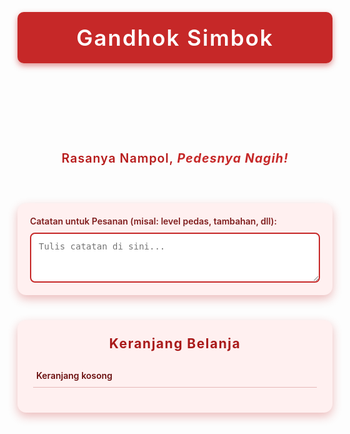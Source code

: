 <!DOCTYPE html>
<html lang="id">
<head>
<meta charset="UTF-8" />
<meta name="viewport" content="width=device-width, initial-scale=1" />
<title>Gandhok Simbok - Warung Makan</title>
<style>
  @import url('https://fonts.googleapis.com/css2?family=Poppins:wght@400;600&display=swap');

  body {
    font-family: 'Poppins', sans-serif;
    background: #fff;
    color: #7f1d1d;
    margin: 0;
    padding: 20px;
  }
  header {
    text-align: center;
    background-color: #c62828;
    color: #fff;
    padding: 20px 0;
    font-size: 2.5em;
    font-weight: 600;
    letter-spacing: 2px;
    border-radius: 10px;
    box-shadow: 0 4px 10px rgba(198, 40, 40, 0.5);
    user-select: none;
  }
  #slogan {
    text-align: center;
    font-size: 1.4em;
    margin-top: 15px;
    color: #b71c1c;
    font-weight: 600;
    letter-spacing: 1px;
  }
  #slogan span {
    color: #c62828;
    font-weight: 700;
    font-style: italic;
  }
  .menu {
    display: flex;
    flex-wrap: wrap;
    justify-content: center;
    gap: 20px;
    margin: 30px 0;
  }
  .menu-item {
    background: #fff0f0;
    border-radius: 12px;
    width: 260px;
    padding: 20px;
    box-shadow: 0 6px 12px rgba(198, 40, 40, 0.2);
    text-align: center;
    transition: transform 0.2s ease, box-shadow 0.2s ease;
    cursor: pointer;
  }
  .menu-item:hover {
    transform: translateY(-5px);
    box-shadow: 0 12px 24px rgba(198, 40, 40, 0.35);
  }
  .menu-item h3 {
    margin: 0 0 12px;
    font-weight: 600;
    font-size: 1.5em;
    color: #a91a1a;
  }
  .menu-item p {
    font-weight: 600;
    font-size: 1.15em;
    margin: 0 0 12px;
    color: #7f1d1d;
  }
  select, button, textarea {
    width: 100%;
    padding: 12px;
    border-radius: 8px;
    border: 2px solid #c62828;
    font-size: 1em;
    font-weight: 600;
    transition: background-color 0.3s ease, color 0.3s ease;
  }
  select {
    margin-bottom: 12px;
    cursor: pointer;
    background: #fff0f0;
    color: #7f1d1d;
  }
  select:hover, select:focus,
  textarea:hover, textarea:focus {
    background: #fceaea;
    outline: none;
  }
  button {
    background-color: #c62828;
    color: white;
    border: none;
    cursor: pointer;
  }
  button:hover {
    background-color: #8e1b1b;
  }
  #cart {
    background: #fff0f0;
    border-radius: 14px;
    padding: 25px;
    max-width: 520px;
    margin: 0 auto 50px auto;
    box-shadow: 0 6px 15px rgba(198, 40, 40, 0.3);
  }
  #cart h2 {
    margin-top: 0;
    text-align: center;
    font-weight: 700;
    color: #a91a1a;
    letter-spacing: 1.5px;
  }
  #cart-list {
    list-style: none;
    padding: 0;
    margin: 20px 0 15px 0;
    max-height: 240px;
    overflow-y: auto;
  }
  #cart-list li {
    display: flex;
    justify-content: space-between;
    padding: 10px 5px;
    border-bottom: 1px solid #e6b8b8;
    align-items: center;
    font-weight: 600;
    color: #6b0f0f;
  }
  #cart-list li span {
    flex-grow: 1;
    padding-left: 10px;
    text-align: left;
  }
  #cart-total {
    font-weight: 700;
    text-align: right;
    font-size: 1.2em;
    color: #7f1d1d;
  }
  #payment-method {
    margin-top: 20px;
    text-align: center;
    font-weight: 600;
    color: #7f1d1d;
  }
  #payment-method label {
    margin: 0 20px;
    cursor: pointer;
  }
  #order-buttons {
    display: flex;
    justify-content: space-around;
    margin-top: 30px;
  }
  #order-buttons a, #order-buttons button {
    background: #c62828;
    color: white;
    text-decoration: none;
    padding: 14px 28px;
    border-radius: 10px;
    font-weight: 700;
    font-size: 1.1em;
    cursor: pointer;
    box-shadow: 0 6px 12px rgba(198, 40, 40, 0.5);
    transition: background-color 0.3s ease, box-shadow 0.3s ease;
  }
  #order-buttons a:hover, #order-buttons button:hover {
    background-color: #8e1b1b;
    box-shadow: 0 8px 16px rgba(142, 27, 27, 0.7);
  }
  button.remove-btn {
    background: none;
    border: none;
    color: #c62828;
    font-size: 22px;
    cursor: pointer;
    transition: color 0.3s ease;
  }
  button.remove-btn:hover {
    color: #8e1b1b;
  }
  /* Scrollbar untuk keranjang */
  #cart-list::-webkit-scrollbar {
    width: 8px;
  }
  #cart-list::-webkit-scrollbar-thumb {
    background-color: #c62828;
    border-radius: 10px;
  }
  /* Catatan */
  #note-section {
    max-width: 520px;
    margin: 0 auto 40px auto;
    background: #fff0f0;
    padding: 20px;
    border-radius: 14px;
    box-shadow: 0 6px 15px rgba(198, 40, 40, 0.3);
  }
  #note-section label {
    font-weight: 600;
    color: #7f1d1d;
    display: block;
    margin-bottom: 10px;
  }
  #note-section textarea {
    font-weight: 400;
    resize: vertical;
    min-height: 80px;
  }
</style>
</head>
<body>

<header>Gandhok Simbok</header>
<div id="slogan">
  <p>Rasanya Nampol, <span>Pedesnya Nagih!</span></p>
</div>

<section class="menu" id="menu">
  <!-- Menu items akan dimasukkan JS -->
</section>

<section id="note-section">
  <label for="order-note">Catatan untuk Pesanan (misal: level pedas, tambahan, dll):</label>
  <textarea id="order-note" placeholder="Tulis catatan di sini..."></textarea>
</section>

<section id="cart">
  <h2>Keranjang Belanja</h2>
  <ul id="cart-list">
    <li>Keranjang kosong</li>
  </ul>
  <div id="cart-total"></div>

  <div id="payment-method" style="display:none;">
    <p><strong>Pilih Metode Pembayaran:</strong></p>
    <label><input type="radio" name="payment" value="Cash" checked /> Cash</label>
    <label><input type="radio" name="payment" value="Transfer" /> Transfer</label>
  </div>

  <div id="order-buttons" style="display:none;">
    <a href="#" id="whatsapp-order" target="_blank" rel="noopener noreferrer">Pesan via WhatsApp</a>
    <a href="https://gofood.link/a/PQXft4o" target="_blank" rel="noopener noreferrer">Order via GoFood</a>
  </div>
</section>

<script>
  const menuData = [
    {
      id: 1,
      name: "Kremesan",
      price: 8000,
      variants: [
        "Sambal Original",
        "Sambal Terasi",
        "Sambal Bawang",
        "Sambal Campur",
        "Sambal Kacang",
        "Sambal Tomat"
      ]
    },
    {
      id: 2,
      name: "Krispi Celup",
      price: 13000,
      variants: [
        "Saos Judes",
        "Saus Keju",
        "Saus Kari",
        "Saus Lada Hitam",
        "Saus Original"
      ]
    },
    {
      id: 3,
      name: "Mie Jebew",
      price: 15000,
      variants: [
        "Mie Original",
        "Mie Ayam Bawang",
        "Mie Lada Hitam",
        "Mie Rendang",
        "Mie Kari"
      ]
    }
  ];

  const waNumber = "085725750069";

  const menuContainer = document.getElementById("menu");
  const cartList = document.getElementById("cart-list");
  const cartTotal = document.getElementById("cart-total");
  const orderButtons = document.getElementById("order-buttons");
  const whatsappOrderLink = document.getElementById("whatsapp-order");
  const paymentMethodDiv = document.getElementById("payment-method");
  const orderNote = document.getElementById("order-note");

  let cart = [];

  function renderMenu() {
    menuContainer.innerHTML = "";
    menuData.forEach(item => {
      const div = document.createElement("div");
      div.classList.add("menu-item");

      let variantOptions = item.variants.map(v => `<option value="${v}">${v}</option>`).join("");

      div.innerHTML = `
        <h3>${item.name}</h3>
        <p>Rp${item.price.toLocaleString()}</p>
        <select id="variant-${item.id}">
          ${variantOptions}
        </select>
        <button onclick="addToCart(${item.id})">Tambah ke Keranjang</button>
      `;
      menuContainer.appendChild(div);
    });
  }

  function addToCart(id) {
    const item = menuData.find(m => m.id === id);
    const variantSelect = document.getElementById(`variant-${id}`);
    const variant = variantSelect.value;

    // Check if item with same variant already in cart
    const cartItemIndex = cart.findIndex(c => c.id === id && c.variant === variant);
    if (cartItemIndex > -1) {
      cart[cartItemIndex].qty += 1;
    } else {
      cart.push({ id: id, name: item.name, variant: variant, price: item.price, qty: 1 });
    }
    renderCart();
  }

  function removeFromCart(index) {
    cart.splice(index, 1);
    renderCart();
  }

  function renderCart() {
    if (cart.length === 0) {
      cartList.innerHTML = "<li>Keranjang kosong</li>";
      cartTotal.textContent = "";
      orderButtons.style.display = "none";
      paymentMethodDiv.style.display = "none";
      return;
    }

    cartList.innerHTML = "";
    let total = 0;
    cart.forEach((item, i) => {
      total += item.price * item.qty;
      const li = document.createElement("li");
      li.innerHTML = `
        <button class="remove-btn" title="Hapus item" onclick="removeFromCart(${i})">&times;</button>
        <span>${item.name} (${item.variant}) x ${item.qty}</span>
        <strong>Rp${(item.price * item.qty).toLocaleString()}</strong>
      `;
      cartList.appendChild(li);
    });
    cartTotal.textContent = "Total: Rp" + total.toLocaleString();

    orderButtons.style.display = "flex";
    paymentMethodDiv.style.display = "block";

    updateWhatsappLink();
  }

  function updateWhatsappLink() {
    if (cart.length === 0) return;

    const paymentRadio = document.querySelector('input[name="payment"]:checked');
    const paymentMethod = paymentRadio ? paymentRadio.value : "Cash";

    let message = `Halo Gandhok Simbok,%0ASaya ingin pesan:%0A`;
    cart.forEach(item => {
      message += `- ${item.name} (${item.variant}) x ${item.qty} = Rp${(item.price * item.qty).toLocaleString()}%0A`;
    });
    message += `Total: Rp${cart.reduce((a, c) => a + c.price * c.qty, 0).toLocaleString()}%0A`;
    if(orderNote.value.trim() !== ""){
      message += `Catatan: ${encodeURIComponent(orderNote.value.trim())}%0A`;
    }
    message += `Metode Pembayaran: ${paymentMethod}%0A%0ATerima kasih!`;

    whatsappOrderLink.href = `https://wa.me/${waNumber}?text=${message}`;
  }

  // Update link tiap kali note atau pembayaran diubah
  orderNote.addEventListener("input", updateWhatsappLink);
  paymentMethodDiv.addEventListener("change", updateWhatsappLink);

  renderMenu();
  renderCart();

  // Buat fungsi removeFromCart accessible di global scope
  window.removeFromCart = removeFromCart;
  window.addToCart = addToCart;
</script>

</body>
</html>

